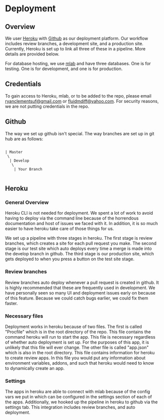 # Deployment

## Overview

We user [Heroku](https://heroku.com/) with [Github](https://github.com/) as our deployment platform. Our workflow includes review branches, a development site, and a production site. Currently, Heroku is set up to link all three of these in a pipeline. More details are provided below.

For database hosting, we use [mlab](https://mlab.com/home/) and have three databases. One is for testing. One is for development, and one is for production.

## Credentials

To gain access to Heroku, mlab, or to be added to the repo, please email ryanclementsuf@gmail.com or fluidmdiff@yahoo.com. For security reasons, we are not putting credentials in the repo.

## Github

The way we set up github isn't special. The way branches are set up in git hub are as follows:
```

| Master
 \ 
  | Develop
   \
    | Your Branch
    
```

## Heroku

### General Overview

Heroku CLI is not needed for deployment. We spent a lot of work to avoid having to deploy via the command line because of the horrendous documentation and host of issues we faced with it. In addition, it is so much easier to have heroku take care of those things for us.

We set up a pipeline with three stages in heroku. The first stage is review branches, which creates a site for each pull request you make. The second stage is our test site which auto deploys every time a merge is made into the develop branch in github. The third stage is our production site, which gets deployed to when you press a button on the test site stage.

### Review branches

Review branches auto deploy whenever a pull request is created in github. It is highly recommended that these are frequently used in development. We have personally seen so many UI and deployment issues early on because of this feature. Because we could catch bugs earlier, we could fix them faster.

### Necessary files

Deployment works in heroku because of two files. The first is called "Procfile" which is in the root directory of the repo. This file contains the command heroku will run to start the app. This file is necessary regardless of whether auto deployment is set up. For the purposes of this app, it is unlikely that this file will ever change. The other file is called "app.json" which is also in the root directory. This file contains information for heroku to create review apps. In this file you would put any information about environment variables, addons, and such that heroku would need to know to dynamically create an app.

### Settings

The apps in heroku are able to connect with mlab because of the config vars we put in which can be configured in the settings section of each of the apps. Additionally, we hooked up the pipeline in heroku to github via the settings tab. This integration includes review branches, and auto deployment.